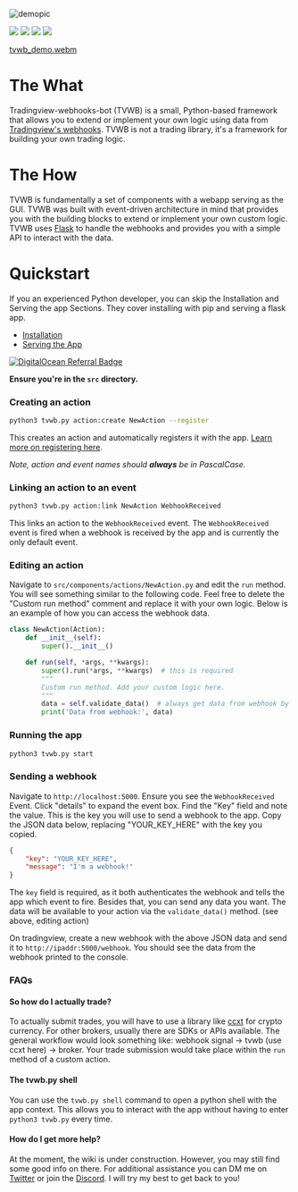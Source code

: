 ![demopic](https://user-images.githubusercontent.com/38849824/160300853-ef6fe753-36d6-41a9-9bd2-8a06f7add71d.png)

![](https://img.shields.io/github/license/robswc/tradingview-webhooks-bot?style=for-the-badge)
![](https://img.shields.io/github/repo-size/robswc/tradingview-webhooks-bot?style=for-the-badge)
![](https://img.shields.io/github/commit-activity/y/robswc/tradingview-webhooks-bot?style=for-the-badge)
![](https://img.shields.io/twitter/follow/robswc?style=for-the-badge)

[tvwb_demo.webm](https://user-images.githubusercontent.com/38849824/192352217-0bd08426-98b7-4188-8e5b-67d7aa93ba09.webm)



# The What

Tradingview-webhooks-bot (TVWB) is a small, Python-based framework that allows you to extend or implement your own logic
using data from [Tradingview's webhooks](https://www.tradingview.com/support/solutions/43000529348-about-webhooks/). TVWB is not a trading library, it's a framework for building your own trading logic.

# The How

TVWB is fundamentally a set of components with a webapp serving as the GUI. TVWB was built with event-driven architecture in mind that provides you with the building blocks to extend or implement your own custom logic.
TVWB uses [Flask](https://flask.palletsprojects.com/en/2.2.x/) to handle the webhooks and provides you with a simple API to interact with the data.

# Quickstart

If you an experienced Python developer, you can skip the Installation and Serving the app Sections.
They cover installing with pip and serving a flask app.

* [Installation](https://github.com/robswc/tradingview-webhooks-bot/wiki/Installation)
* [Serving the App](https://github.com/robswc/tradingview-webhooks-bot/wiki/Hosting)

[![DigitalOcean Referral Badge](https://web-platforms.sfo2.cdn.digitaloceanspaces.com/WWW/Badge%201.svg)](https://www.digitalocean.com/?refcode=2865cad8f863&utm_campaign=Referral_Invite&utm_medium=Referral_Program&utm_source=badge)

**Ensure you're in the `src` directory.**

### Creating an action

```bash
python3 tvwb.py action:create NewAction --register
```

This creates an action and automatically registers it with the app.  [Learn more on registering here](https://github.com/robswc/tradingview-webhooks-bot/wiki/Registering).

_Note, action and event names should **_always_** be in PascalCase._

### Linking an action to an event

```bash
python3 tvwb.py action:link NewAction WebhookReceived
```

This links an action to the `WebhookReceived` event.  The `WebhookReceived` event is fired when a webhook is received by the app and is currently the only default event.

### Editing an action

Navigate to `src/components/actions/NewAction.py` and edit the `run` method.  You will see something similar to the following code.
Feel free to delete the "Custom run method" comment and replace it with your own logic.  Below is an example of how you can access
the webhook data.

```python
class NewAction(Action):
    def __init__(self):
        super().__init__()

    def run(self, *args, **kwargs):
        super().run(*args, **kwargs)  # this is required
        """
        Custom run method. Add your custom logic here.
        """
        data = self.validate_data()  # always get data from webhook by calling this method!
        print('Data from webhook:', data)
```

### Running the app

```bash
python3 tvwb.py start
```

### Sending a webhook

Navigate to `http://localhost:5000`.  Ensure you see the `WebhookReceived` Event.  Click "details" to expand the event box.
Find the "Key" field and note the value.  This is the key you will use to send a webhook to the app.  Copy the JSON data below,
replacing "YOUR_KEY_HERE" with the key you copied.

```json
{
    "key": "YOUR_KEY_HERE",
    "message": "I'm a webhook!"
}
```

The `key` field is required, as it both authenticates the webhook and tells the app which event to fire.  Besides that, you can
send any data you want.  The data will be available to your action via the `validate_data()` method. (see above, editing action)

On tradingview, create a new webhook with the above JSON data and send it to `http://ipaddr:5000/webhook`.  You should see the data from the webhook printed to the console.

### FAQs

#### So how do I actually trade?

To actually submit trades, you will have to use a library like [ccxt](https://github.com/ccxt/ccxt) for crypto currency.  For other brokers, usually there are 
SDKs or APIs available.  The general workflow would look something like: webhook signal -> tvwb (use ccxt here) -> broker.  Your trade submission would take place within the `run` method of a custom action.

#### The tvwb.py shell

You can use the `tvwb.py shell` command to open a python shell with the app context.  This allows you to interact with the app without having to enter `python3 tvwb.py` every time.

#### How do I get more help?

At the moment, the wiki is under construction.  However, you may still find some good info on there.  For additional assistance you can DM me on [Twitter](https://twitter.com/robswc) or join the [Discord](https://discord.gg/wrjuSaZCFh).  I will try my best to get back to you!
